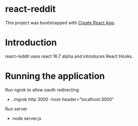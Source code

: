 # react-reddit

This project was bootstrapped with [Create React App](https://github.com/facebookincubator/create-react-app).

# Introduction

react-reddit uses react 16.7 alpha and introduces React Hooks.

# Running the application
Run ngrok to allow oauth redirecting
- ./ngrok http 3000 -host-header="localhost:3000"

Run server
- node server.js
